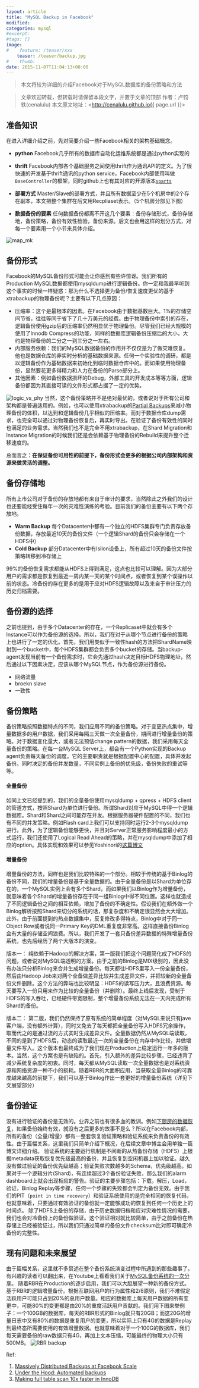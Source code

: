 ```yaml
---
layout: article
title: "MySQL Backup in Facebook"
modified:
categories: mysql
#excerpt:
#tags: []
image:
#    feature: /teaser/xxx
    teaser: /teaser/backup.jpg
#    thumb:
date: 2015-11-07T11:04:13+00:00
---
```



> 本文将较为详细的介绍Facebook对于MySQL数据库的备份策略和方法

> 文章欢迎转载，但转载时请保留本段文字，并置于文章的顶部
> 作者：卢钧轶(cenalulu)
> 本文原文地址：<http://cenalulu.github.io{{ page.url }}>





## 准备知识
在进入详细介绍之前，先对简要介绍一些Facebook相关的架构基础概念。

- **python** 
Facebook几乎所有的数据库自动化运维系统都是通过python实现的

- **thrift** 
Facebook内部各个基础服务之间使用thrift作为通讯API的定义。为了很快速的开发基于thrift通讯的python service，Facebook内部使用叫做`BaseController`的框架，同时github上也有其对应的开源版本[`sparts`](https://github.com/facebook/sparts)

- **部署方式** 
Master/Slave的部署方式，并且所有数据至少在5个机房中的2个存在副本，本文把整个集群在后文用Recpliaset表示。（5个机房分部见下图）

- **数据备份的要素**
任何数据备份都离不开这几个要素：备份存储形式，备份存储地，备份策略，备份有效性检验，备份来源。后文也会用这样的划分方式，对每一个要素用一个小节来具体介绍。

![map_mk](/images/mysql/backupinfb/map_mk.png)



## 备份形式

Facebook的MySQL备份形式可能会让你感到有些许惊讶。我们所有的Production MySQL数据都使用mysqldump进行逻辑备份。你一定和我最早听到这个事实的时候一样疑惑：那为什么不选择更为备份/恢复速度更优的基于xtrabackup的物理备份呢？主要有以下几点原因：

- 压缩率：这个是最根本的因素。在Facebook由于数据基数巨大。1%的存储空间节省，往往等同于省下了几十万美元的经费。由于物理备份中索引的存在，逻辑备份使用gzip后的压缩率仍然明显优于物理备份。尽管我们已经大规模的使用了Innodb Compress的功能，同样的数据库逻辑备份压缩后的大小，大约是物理备份的二分之一到三分之一左右。
- 内部服务依赖：我们的MySQL数据备份的作用并不仅仅是为了做灾难恢复。他也是数据仓库的非实时分析的基础数据来源。任何一个实验性的调研，都是以逻辑备份作为基础数据来初始化到临时数据仓库中的。而如果使用物理备份，显然要花更多得精力和人力在备份的Parse部分上。
- 其他因素：例如备份数据损坏的Debug，外部工具的开发成本等等方面，逻辑备份都因为其直接可读的文件形式都占据了一定的优势。

![logic_vs_phy](/images/mysql/backupinfb/logical_vs_phy_mk.png)
当然，这个备份策略并不是绝对最优的，或者说对于所有公司和架构都是普遍适用的。例如，也可以使用xtrabackup的[Partial Backups](https://www.percona.com/doc/percona-xtrabackup/2.3/innobackupex/partial_backups_innobackupex.html)来减小物理备份的体积，以达到和逻辑备份几乎相似的压缩率。而对于数据仓库dump需求，也完全可以通过对物理备份恢复后，再实时导出。在验证了备份有效性的同时也满足的业务需求。当然我们也不是完全不用xtrabackup，在Shard Migration和Instance Migration的时候我们还是会依赖基于物理备份的Rebuild来提升整个迁移速度的。

总而言之：**在保证备份可用性的前提下，备份形式会更多的根据公司内部架构和资源来做灵活的调整。**


## 备份存储地

所有上市公司对于备份的存放地都有来自于审计的要求，当然除此之外我们的设计也还要能经受住每年一次的灾难性演练的考验。目前我们的备份主要有以下两个存放地。

- **Warm Backup** 每个Datacenter中都有一个独立的HDFS集群专门负责存放备份数据，存放最近10天的备份文件（一个逻辑Shard的备份只会存储在一个HDFS中）
- **Cold Backup** 部分Datacenter中有Isilon设备上，所有超过10天的备份文件按策略转移到冷存储上

99%的备份恢复需求都能从HDFS上得到满足，这点也比较可以理解。因为大部分用户的需求都是恢复到最近一周内某一天的某个时间点，或者恢复到某个误操作以前的状态。冷备份的存在更多的是用于应对HDFS逻辑故障以及来自于审计压力的历史归档需要。


## 备份源的选择

之前也提到，由于多个Datacenter的存在，一个Replicaset中就会有多个Instance可以作为备份源的选择。所以，我们在对于从哪个节点进行备份的策略上也进行了一定的优化。首先，我们用类似于一致性hash的方法把ShardName映射到一个bucket中，每个HDFS集群都会负责多个bucket的存储。当backup-agent发现当前有一个备份需求时，它会先通过hash决定目标HDFS物理地址，然后通过以下因素决定，应该从哪个MySQL节点，作为备份源进行备份。

- 网络流量
- broekn slave
- 一致性


## 备份策略

备份策略按照数据特点的不同，我们应用不同的备份策略。对于变更热点集中，增量数据多的用户数据，我们采用每隔三天做一次全量备份，期间进行增量备份的策略。对于数据变化量大，或者无法预估change pattern的数据，我们采用每天全量备份的策略。在每一台MySQL Server上，都会有一个Python实现的Backup agent负责每天备份的调度。它的主要职责就是根据配置中心的配置，具体并发起备份。同时决定的备份并发数量，不同实例上备份的优先级，备份失败的重试等等。

#### 全量备份

如同上文已经提到的，我们的全量备份使用mysqldump + qpress + HDFS client的管道方式，按照Shard为单位进行备份。所谓Shard对应于MySQL中得一个逻辑数据库。Shard和Shard之间可能存在并发。根据服务器硬件配置的不同，我们也有不同的并发策略。例如Flash card上我们可以支持同时运行2-3个mysqldump进行。此外，为了逻辑备份能够更快，并且对Server正常服务影响程度最小的方式运行，我们还使用了Logical Read Ahead的策略，并在mysqldump中添加了相应的option。具体实现和效果可以参见Yoshinori的[这篇博文](http://yoshinorimatsunobu.blogspot.com/2013/10/making-full-table-scan-10x-faster-in.html)


#### 增量备份

增量备份的方法，同样也是我们比较特殊的一个部分。相较于传统的基于Binlog的备份不同，我们的增量备份是基于全量数据的。由于全量备份是以Shard为单位存在的，一个MySQL实例上会有多个Shard，而如果我们以Binlog作为增量备份，就意味着各个Shard的增量备份存在于同一组Binlog中得不同位置。这样也就造成了不同逻辑备份之间的相互依赖，增加了备份的不确定性。假设我们在额外做一个Binlog解析按照Shard来切分的系统的话，那复杂度和不确定很显然会大大增加。此外，由于前面提到的热点数据集中，反复修改多得特点，Binlog中对于同一Object Row或者说同一Primary Key的DML重复度非常高。这样直接备份Binlog会有大量的存储空间浪费。所以，我们开发了一套只备份差异数据的特殊增量备份系统，也先后经历了两个大版本的演变。

版本一：
纯依赖于Hadoop的解决方案，第一版我们把这个问题简化成了HDFS的问题，或者说对MySQL端透明的方案。由于之前的Binlog是MIX级别的，因此没有办法只分析Binlog来合并生成增量备份。每天都往HDFS里写入一份全量备份，然后由Hadoop Job来对两个全备做差异比较并生成差异文件，并把较新的全量备份文件删除。这个方法的弊端也比较明显：HDFS的读写压力大，且浪费资源。每天要写入一份只用来作为比较的全量备份（并删除）。最终上线后发现，受制于HDFS的写入吞吐，已经硬件带宽限制，整个增量备份系统无法在一天内完成所有Shard的备份。

版本二：
第二版，我们仍然保持了原有系统的简单程度（对MySQL来说只有jave客户端，没有额外计算），同时又免去了每天都把全量备份写入HDFS冗余操作，取而代之的是通过流的方式实时生成差异文件。全量数据仍然从MySQL端读取，不同的是到了HDFS后，动态的读取最近一次的全量备份在内存中作比较，并做增量文件写入。这个版本也最终成为了我们现在Production上稳定运行一年多的版本。当然，这个方案也是有缺陷的。首先，引入额外的差异比较步骤，已经违背了减少系统复杂度的初衷。同时，每天都从MySQL读取一次全量数据也是对系统资源和网络资源一种不小的损耗。随着RBR的大面积应用，当获取全量Binlog的可靠度越来越高的前提下，我们可以基于Binlog作出一套更好的增量备份系统（详见下文展望部分）


## 备份验证

没有进行验证的备份是无效的。业界之前也有很多血的教训。例如[下厨房的数据恢复](http://tech.xiachufang.com/?p=18)，如果备份始终有效，就没有之后更多的故事不是么？所以在Facebook内部，所有的备份（全量/增量）都有一整套恢复验证策略和验证系统来负责备份的有效性。由于篇幅关系，这里我们只简单介绍下概况，在后续文章中博主会用单独一篇博文详细介绍。
验证系统的主要运行机制是不间断的从热备份存储（HDFS）上根据metadata获取恢复优先级最高的备份，并且恢复到空闲机器上加以验证。越久没有做过验证的备份优先级越高；验证失败次数越多的Schema，优先级越高。如果对于一个逻辑分片(Shard)，有连续超过3个备份验证失败，那么我们的alarm dashboard上就会出现相应的警告。验证的主要步骤包括：下载，解压，Load，验证，Binlog Replay等步骤，任何一个步骤的失败都会判定为备份无效。由于我们的PIT（`point in time recovery`）和验证系统使用的是完全相同的恢复代码，也就意味着，只要通过有效验证的备份就一定能够成功的恢复到任何一个历史上的时间点。
除了HDFS上备份的存储，由于历史数据归档和应对灾难性情况的需要，我们也会对冷备份上的备份做验证。这个验证相对就比较简单，由于之前备份在热存储上已经被验证过，所以我们只通过简单的备份文件checksum比对即可确定冷备份的完整性。


## 现有问题和未来展望

由于篇幅关系，这里就不多赘述在整个备份系统演变过程中所遇到的那些趣事了。有兴趣的读者可以翻出来，在Youtube上看看我们关于[MySQL备份系统的一次分享](https://www.youtube.com/watch?v=UBHcmP2TSvk)。
随着RBR在Production的逐步启用，我们可以大胆展望一种新的备份方式。基于RBR的逻辑增量备份。根据互联网用户的行为属性和2/8原则，我们不难假定活跃用户可能只占到20%的总用户数量。相应的数据库上每天用户数据的所有变更中，可能80%的变更都是由20%的重度活跃用户贡献的。我们用下图来举例子：一个100GB的数据库，每天的RBR形式的Binlog就只有20GB；而这20G的增量日志中又有80%的数据是重复用户的变更，所以实际上只有4G的数据是Replay到最终态所需要使用的有效增量数据。也就意味着对于一个100G的数据库，我们每天需要备份的raw数据只有4G，再加上文本压缩，可能最终的物理大小只有500MB。
![RBR backup](/images/mysql/backupinfb/rbrbackup.png)

Ref:
1. [Massively Distributed Backups at Facebook Scale](https://www.youtube.com/watch?v=UBHcmP2TSvk)
2. [Under the Hood: Automated backups](https://www.facebook.com/notes/facebook-engineering/under-the-hood-automated-backups/10151239431923920)
3. [Making full table scan 10x faster in InnoDB](http://yoshinorimatsunobu.blogspot.com/2013/10/making-full-table-scan-10x-faster-in.html)
